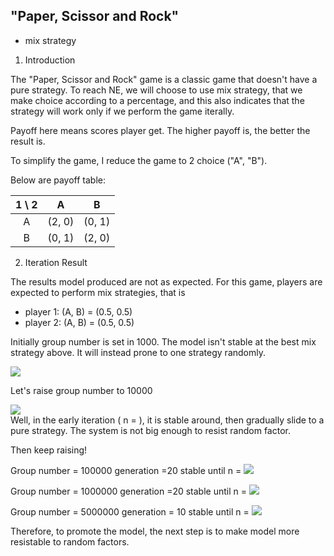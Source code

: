 ## "Paper, Scissor and Rock"
+ mix strategy

1. Introduction

The "Paper, Scissor and Rock" game is a classic game that doesn't have a pure strategy. To reach NE, we will choose to use mix strategy, that we make choice according to a percentage, and this also indicates that the strategy will work only if we perform the game iterally.

Payoff here means scores player get. The higher payoff is, the better the result is.

To simplify the game, I reduce the game to 2 choice ("A", "B").

Below are payoff table:

| 1 \ 2 | A | B |
|:----:|:----:|:----:|
| A | (2, 0)| (0, 1) |
| B | (0, 1) | (2, 0) |

2. Iteration Result

The results model produced are not as expected. For this game, players are expected to perform mix strategies, that is 
+ player 1: (A, B) = (0.5, 0.5) 
+ player 2: (A, B) = (0.5, 0.5)  

Initially group number is set in 1000. The model isn't stable at the best mix strategy above. It will instead prone to one strategy randomly.

![](psr_1000.png)     

Let's raise group number to 10000

![](psr_10000.png)   
Well, in the early iteration ( n = ), it is stable around, then gradually slide to a pure strategy. The system is not big enough to resist random factor.

Then keep raising!

Group number = 100000
generation =20
stable until n =
![](psr_100000.png)   

Group number = 1000000
generation =20
stable until n =
![](psr_1000000.png)   

Group number = 5000000
generation = 10
stable until n =
![](psr_1000000.png)   

Therefore, to promote the model, the next step is to make model more resistable to random factors.
